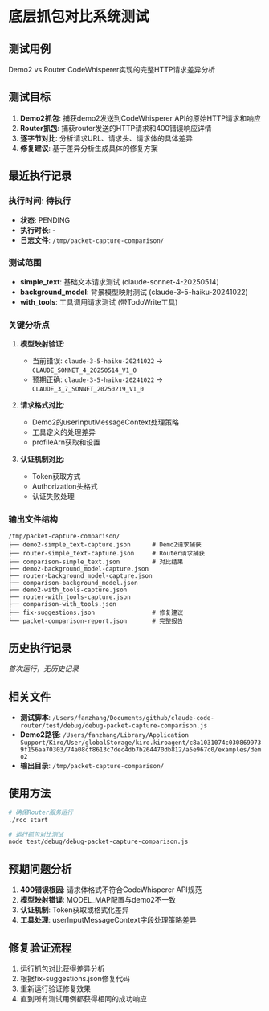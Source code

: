 # 底层抓包对比系统测试

## 测试用例
Demo2 vs Router CodeWhisperer实现的完整HTTP请求差异分析

## 测试目标
1. **Demo2抓包**: 捕获demo2发送到CodeWhisperer API的原始HTTP请求和响应
2. **Router抓包**: 捕获router发送的HTTP请求和400错误响应详情
3. **逐字节对比**: 分析请求URL、请求头、请求体的具体差异
4. **修复建议**: 基于差异分析生成具体的修复方案

## 最近执行记录

### 执行时间: 待执行
- **状态**: PENDING
- **执行时长**: -
- **日志文件**: `/tmp/packet-capture-comparison/`

### 测试范围
- **simple_text**: 基础文本请求测试 (claude-sonnet-4-20250514)
- **background_model**: 背景模型映射测试 (claude-3-5-haiku-20241022)
- **with_tools**: 工具调用请求测试 (带TodoWrite工具)

### 关键分析点
1. **模型映射验证**: 
   - 当前错误: `claude-3-5-haiku-20241022` → `CLAUDE_SONNET_4_20250514_V1_0`
   - 预期正确: `claude-3-5-haiku-20241022` → `CLAUDE_3_7_SONNET_20250219_V1_0`

2. **请求格式对比**:
   - Demo2的userInputMessageContext处理策略
   - 工具定义的处理差异
   - profileArn获取和设置

3. **认证机制对比**:
   - Token获取方式
   - Authorization头格式
   - 认证失败处理

### 输出文件结构
```
/tmp/packet-capture-comparison/
├── demo2-simple_text-capture.json      # Demo2请求捕获
├── router-simple_text-capture.json     # Router请求捕获
├── comparison-simple_text.json         # 对比结果
├── demo2-background_model-capture.json
├── router-background_model-capture.json
├── comparison-background_model.json
├── demo2-with_tools-capture.json
├── router-with_tools-capture.json
├── comparison-with_tools.json
├── fix-suggestions.json                # 修复建议
└── packet-comparison-report.json       # 完整报告
```

## 历史执行记录
*首次运行，无历史记录*

## 相关文件
- **测试脚本**: `/Users/fanzhang/Documents/github/claude-code-router/test/debug/debug-packet-capture-comparison.js`
- **Demo2路径**: `/Users/fanzhang/Library/Application Support/Kiro/User/globalStorage/kiro.kiroagent/c8a1031074c0308699739f156aa70303/74a08cf8613c7dec4db7b264470db812/a5e967c0/examples/demo2`
- **输出目录**: `/tmp/packet-capture-comparison/`

## 使用方法
```bash
# 确保Router服务运行
./rcc start

# 运行抓包对比测试
node test/debug/debug-packet-capture-comparison.js
```

## 预期问题分析
1. **400错误根因**: 请求体格式不符合CodeWhisperer API规范
2. **模型映射错误**: MODEL_MAP配置与demo2不一致
3. **认证机制**: Token获取或格式化差异
4. **工具处理**: userInputMessageContext字段处理策略差异

## 修复验证流程
1. 运行抓包对比获得差异分析
2. 根据fix-suggestions.json修复代码
3. 重新运行验证修复效果
4. 直到所有测试用例都获得相同的成功响应